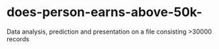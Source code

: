 # does-person-earns-above-50k-
Data analysis, prediction and presentation on a file consisting >30000 records
